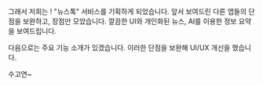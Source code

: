 그래서 저희는 !
"뉴스톡" 서비스를 기획하게 되었습니다.
앞서 보여드린 다른 앱들의 단점을 보완하고, 장점만 모았습니다.
깔끔한 UI와 개인화된 뉴스, AI를 이용한 정보 요약을 보여드립니다.

다음으로는 주요 기능 소개가 있겠습니다.
이러한 단점을 보완해 UI/UX 개선을 했습니다.

수고연~